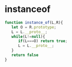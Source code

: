 # instanceof

```javascript
function instance_of(L,R){
   let O = R.prototype;
   L = L.__proto__;
   while(L!=null){
      if(L===O) return true;
      L = L.__proto__;
   }
   return false
}
```

